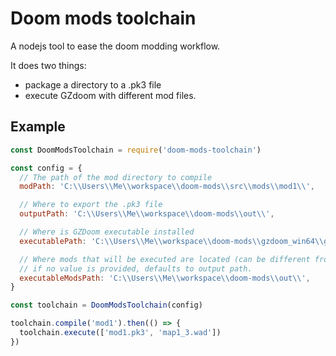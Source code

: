 # Doom mods toolchain

A nodejs tool to ease the doom modding workflow.

It does two things:
- package a directory to a .pk3 file
- execute GZdoom with different mod files.

## Example

```javascript
const DoomModsToolchain = require('doom-mods-toolchain')

const config = {
  // The path of the mod directory to compile
  modPath: 'C:\\Users\\Me\\workspace\\doom-mods\\src\\mods\\mod1\\',

  // Where to export the .pk3 file
  outputPath: 'C:\\Users\\Me\\workspace\\doom-mods\\out\\',

  // Where is GZDoom executable installed
  executablePath: 'C:\\Users\\Me\\workspace\\doom-mods\\gzdoom_win64\\gzdoom.exe',

  // Where mods that will be executed are located (can be different from output path)
  // if no value is provided, defaults to output path.
  executableModsPath: 'C:\\Users\\Me\\workspace\\doom-mods\\out\\',
}

const toolchain = DoomModsToolchain(config)

toolchain.compile('mod1').then(() => {
  toolchain.execute(['mod1.pk3', 'map1_3.wad'])
})
```
